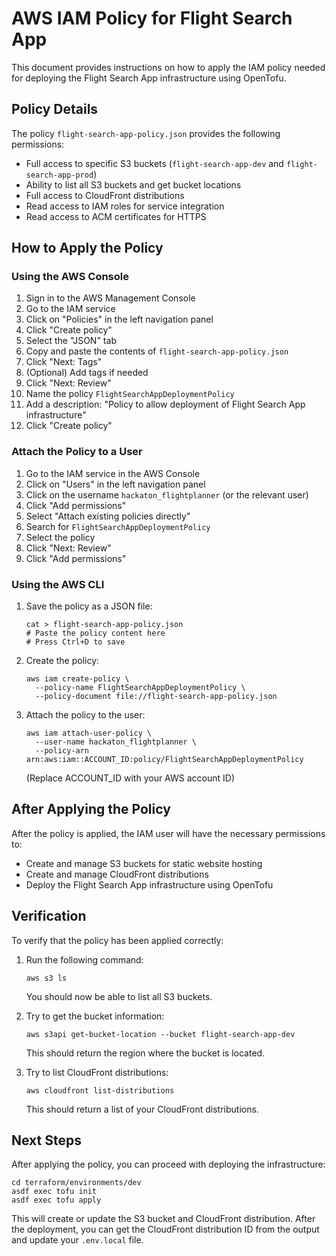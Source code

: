 # AWS IAM Policy for Flight Search App

This document provides instructions on how to apply the IAM policy needed for deploying the Flight Search App infrastructure using OpenTofu.

## Policy Details

The policy `flight-search-app-policy.json` provides the following permissions:

- Full access to specific S3 buckets (`flight-search-app-dev` and `flight-search-app-prod`)
- Ability to list all S3 buckets and get bucket locations
- Full access to CloudFront distributions
- Read access to IAM roles for service integration
- Read access to ACM certificates for HTTPS

## How to Apply the Policy

### Using the AWS Console

1. Sign in to the AWS Management Console
2. Go to the IAM service
3. Click on "Policies" in the left navigation panel
4. Click "Create policy"
5. Select the "JSON" tab
6. Copy and paste the contents of `flight-search-app-policy.json`
7. Click "Next: Tags"
8. (Optional) Add tags if needed
9. Click "Next: Review"
10. Name the policy `FlightSearchAppDeploymentPolicy`
11. Add a description: "Policy to allow deployment of Flight Search App infrastructure"
12. Click "Create policy"

### Attach the Policy to a User

1. Go to the IAM service in the AWS Console
2. Click on "Users" in the left navigation panel
3. Click on the username `hackaton_flightplanner` (or the relevant user)
4. Click "Add permissions"
5. Select "Attach existing policies directly"
6. Search for `FlightSearchAppDeploymentPolicy`
7. Select the policy
8. Click "Next: Review"
9. Click "Add permissions"

### Using the AWS CLI

1. Save the policy as a JSON file:
   ```
   cat > flight-search-app-policy.json
   # Paste the policy content here
   # Press Ctrl+D to save
   ```

2. Create the policy:
   ```
   aws iam create-policy \
     --policy-name FlightSearchAppDeploymentPolicy \
     --policy-document file://flight-search-app-policy.json
   ```

3. Attach the policy to the user:
   ```
   aws iam attach-user-policy \
     --user-name hackaton_flightplanner \
     --policy-arn arn:aws:iam::ACCOUNT_ID:policy/FlightSearchAppDeploymentPolicy
   ```
   (Replace ACCOUNT_ID with your AWS account ID)

## After Applying the Policy

After the policy is applied, the IAM user will have the necessary permissions to:
- Create and manage S3 buckets for static website hosting
- Create and manage CloudFront distributions
- Deploy the Flight Search App infrastructure using OpenTofu

## Verification

To verify that the policy has been applied correctly:

1. Run the following command:
   ```
   aws s3 ls
   ```
   You should now be able to list all S3 buckets.

2. Try to get the bucket information:
   ```
   aws s3api get-bucket-location --bucket flight-search-app-dev
   ```
   This should return the region where the bucket is located.

3. Try to list CloudFront distributions:
   ```
   aws cloudfront list-distributions
   ```
   This should return a list of your CloudFront distributions.

## Next Steps

After applying the policy, you can proceed with deploying the infrastructure:

```
cd terraform/environments/dev
asdf exec tofu init
asdf exec tofu apply
```

This will create or update the S3 bucket and CloudFront distribution. After the deployment, you can get the CloudFront distribution ID from the output and update your `.env.local` file. 